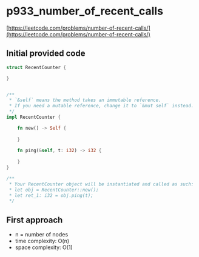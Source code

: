 # p933_number_of_recent_calls
[https://leetcode.com/problems/number-of-recent-calls/](https://leetcode.com/problems/number-of-recent-calls/)

## Initial provided code
```Rust
struct RecentCounter {

}


/** 
 * `&self` means the method takes an immutable reference.
 * If you need a mutable reference, change it to `&mut self` instead.
 */
impl RecentCounter {

    fn new() -> Self {
        
    }
    
    fn ping(&self, t: i32) -> i32 {
        
    }
}

/**
 * Your RecentCounter object will be instantiated and called as such:
 * let obj = RecentCounter::new();
 * let ret_1: i32 = obj.ping(t);
 */
```

## First approach 

- n = number of nodes
- time complexity: O(n)
- space complexity: O(1)

